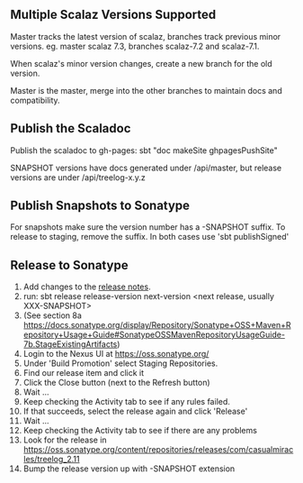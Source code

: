 Multiple Scalaz Versions Supported
----------------------------------
Master tracks the latest version of scalaz, branches track previous minor versions. eg. master scalaz 7.3, branches scalaz-7.2 and scalaz-7.1.  

When scalaz's minor version changes, create a new branch for the old version.

Master is the master, merge into the other branches to maintain docs and compatibility.

Publish the Scaladoc
--------------------
Publish the scaladoc to gh-pages: sbt "doc makeSite ghpagesPushSite"

   SNAPSHOT versions have docs generated under /api/master, but release versions are under /api/treelog-x.y.z

Publish Snapshots to Sonatype
-----------------------------
  For snapshots make sure the version number has a -SNAPSHOT suffix. To release to staging, remove the suffix.
  In both cases use 'sbt publishSigned'

Release to Sonatype
-------------------
1. Add changes to the [release notes](release_notes.md).
2. run: sbt release release-version <release version> next-version <next release, usually XXX-SNAPSHOT>
3. (See section 8a https://docs.sonatype.org/display/Repository/Sonatype+OSS+Maven+Repository+Usage+Guide#SonatypeOSSMavenRepositoryUsageGuide-7b.StageExistingArtifacts)
4. Login to the Nexus UI at https://oss.sonatype.org/
5. Under 'Build Promotion' select Staging Repositories.
6. Find our release item and click it
7. Click the Close button (next to the Refresh button)
8. Wait ...
9. Keep checking the Activity tab to see if any rules failed.
10. If that succeeds, select the release again and click 'Release'
11. Wait ...
12. Keep checking the Activity tab to see if there are any problems
13. Look for the release in https://oss.sonatype.org/content/repositories/releases/com/casualmiracles/treelog_2.11
14. Bump the release version up with -SNAPSHOT extension

